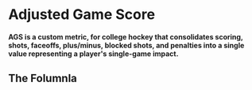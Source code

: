 # Adjusted Game Score

####  AGS is a custom metric, for college hockey that consolidates scoring, shots, faceoffs, plus/minus, blocked shots, and penalties into a single value representing a player's single-game impact. 

## The Folumnla 